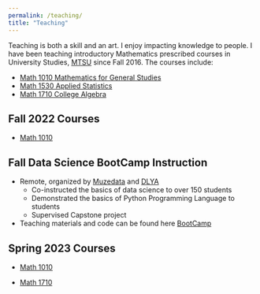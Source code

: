 ```yaml
---
permalink: /teaching/
title: "Teaching"
---
```


Teaching is both a skill and  an art. I enjoy impacting knowledge to people. I have been teaching introductory 
Mathematics prescribed courses in University Studies, [MTSU](https://www.mtsu.edu/faculty/thomas-kofi-torku) since Fall 2016.  The courses include:
* [Math 1010 Mathematics for General Studies](https://www.mtsu.edu/math/course-materials.php)
* [Math 1530 Applied Statistics](https://www.mtsu.edu/math/course-materials.php)
* [Math 1710 College Algebra](https://www.mtsu.edu/math/course-materials.php)

## Fall 2022 Courses
-  [Math 1010](https://pipeline.mtsu.edu/ssb/twbkwbis.P_GenMenu%3Fname=bmenu.P_FacMainMnu)

## Fall Data Science BootCamp Instruction
* Remote, organized by [Muzedata](https://www.muzedata.com/) and [DLYA](https://www.dlya.org/)
    * Co-instructed the basics of data science to over 150 students
    * Demonstrated the basics of Python Programming Language to students 
    * Supervised Capstone project
* Teaching materials and code can be found here [BootCamp](https://github.com/ttorku/Data-Science-Bootcamp-2022)

## Spring 2023 Courses
   * [Math 1010](https://www.mtsu.edu/math/course-materials.php)
 

   * [Math 1710](https://www.mtsu.edu/math/course-materials.php)



